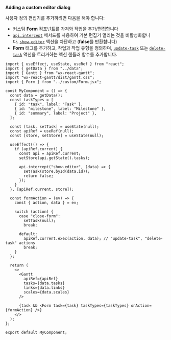**Adding a custom editor dialog**

사용자 정의 편집기를 추가하려면 다음을 해야 합니다:

- 커스텀 **Form** 컴포넌트를 가져와 작업을 추가/편집합니다
- [`api.intercept`](https://docs.svar.dev/react/gantt/api/methods/intercept) 메서드를 사용하여 기본 편집기 열리는 것을 비활성화합니다. [`show-editor`](https://docs.svar.dev/react/gantt/api/actions/show-editor) 액션을 차단하고 (**false**를 반환합니다)
- **Form** 태그를 추가하고, 작업과 작업 유형을 정의하며, [`update-task`](https://docs.svar.dev/react/gantt/api/actions/update-task) 또는 [`delete-task`](https://docs.svar.dev/react/gantt/api/actions/delete-task) 액션을 트리거하는 액션 핸들러 함수를 추가합니다.

```tsx
import { useEffect, useState, useRef } from "react";
import { getData } from "../data";
import { Gantt } from "wx-react-gantt";
import "wx-react-gantt/dist/gantt.css";
import { Form } from "../custom/Form.jsx";

const MyComponent = () => {
  const data = getData();
  const taskTypes = [
    { id: "task", label: "Task" },
    { id: "milestone", label: "Milestone" },
    { id: "summary", label: "Project" },
  ];

  const [task, setTask] = useState(null);
  const apiRef = useRef(null);
  const [store, setStore] = useState(null);

  useEffect(() => {
    if (apiRef.current) {
      const api = apiRef.current;
      setStore(api.getState().tasks);

      api.intercept("show-editor", (data) => {
        setTask(store.byId(data.id));
        return false;
      });
    }
  }, [apiRef.current, store]);

  const formAction = (ev) => {
    const { action, data } = ev;

    switch (action) {
      case "close-form":
        setTask(null);
        break;

      default:
        apiRef.current.exec(action, data); // "update-task", "delete-task" actions
        break;
    }
  };

  return (
    <>
      <Gantt
        apiRef={apiRef}
        tasks={data.tasks}
        links={data.links}
        scales={data.scales}
      />

      {task && <Form task={task} taskTypes={taskTypes} onAction={formAction} />}
    </>
  );
};

export default MyComponent;
```

